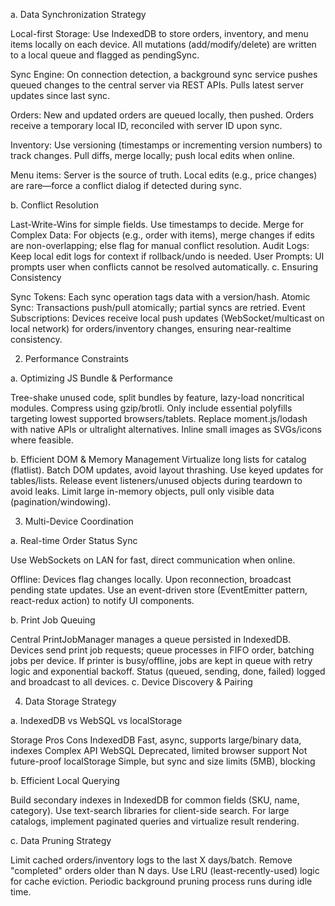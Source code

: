 a. Data Synchronization Strategy

Local-first Storage: Use IndexedDB to store orders, inventory, and menu items locally on each device.
All mutations (add/modify/delete) are written to a local queue and flagged as pendingSync.

Sync Engine: On connection detection, a background sync service pushes queued changes to the central server via REST APIs.
Pulls latest server updates since last sync.

Orders: New and updated orders are queued locally, then pushed.
Orders receive a temporary local ID, reconciled with server ID upon sync.

Inventory: Use versioning (timestamps or incrementing version numbers) to track changes. Pull diffs, merge locally; push local edits when online.

Menu items: Server is the source of truth. Local edits (e.g., price changes) are rare—force a conflict dialog if detected during sync.

b. Conflict Resolution

Last-Write-Wins for simple fields. Use timestamps to decide.
Merge for Complex Data: For objects (e.g., order with items), merge changes if edits are non-overlapping; else flag for manual conflict resolution.
Audit Logs: Keep local edit logs for context if rollback/undo is needed.
User Prompts: UI prompts user when conflicts cannot be resolved automatically.
c. Ensuring Consistency

Sync Tokens: Each sync operation tags data with a version/hash.
Atomic Sync: Transactions push/pull atomically; partial syncs are retried.
Event Subscriptions: Devices receive local push updates (WebSocket/multicast on local network) for orders/inventory changes, ensuring near-realtime consistency.


2. Performance Constraints

a. Optimizing JS Bundle & Performance

Tree-shake unused code, split bundles by feature, lazy-load noncritical modules.
Compress using gzip/brotli.
Only include essential polyfills targeting lowest supported browsers/tablets.
Replace moment.js/lodash with native APIs or ultralight alternatives.
Inline small images as SVGs/icons where feasible.

b. Efficient DOM & Memory Management
Virtualize long lists for catalog (flatlist).
Batch DOM updates, avoid layout thrashing.
Use keyed updates for tables/lists.
Release event listeners/unused objects during teardown to avoid leaks.
Limit large in-memory objects, pull only visible data (pagination/windowing).

3. Multi-Device Coordination

a. Real-time Order Status Sync

Use WebSockets on LAN  for fast, direct communication when online.

Offline: Devices flag changes locally. Upon reconnection, broadcast pending state updates.
Use an event-driven store (EventEmitter pattern, react-redux action) to notify UI components.

b. Print Job Queuing

Central PrintJobManager manages a queue persisted in IndexedDB.
Devices send print job requests; queue processes in FIFO order, batching jobs per device.
If printer is busy/offline, jobs are kept in queue with retry logic and exponential backoff.
Status (queued, sending, done, failed) logged and broadcast to all devices.
c. Device Discovery & Pairing


4. Data Storage Strategy

a. IndexedDB vs WebSQL vs localStorage

Storage	 Pros	Cons
IndexedDB	Fast, async, supports large/binary data, indexes	Complex API
WebSQL	Deprecated, limited browser support	Not future-proof
localStorage	Simple, but sync and size limits (5MB), blocking	

b. Efficient Local Querying

Build secondary indexes in IndexedDB for common fields (SKU, name, category).
Use text-search libraries  for client-side search.
For large catalogs, implement paginated queries and virtualize result rendering.

c. Data Pruning Strategy

Limit cached orders/inventory logs to the last X days/batch.
Remove "completed" orders older than N days.
Use LRU (least-recently-used) logic for cache eviction.
Periodic background pruning process runs during idle time.
